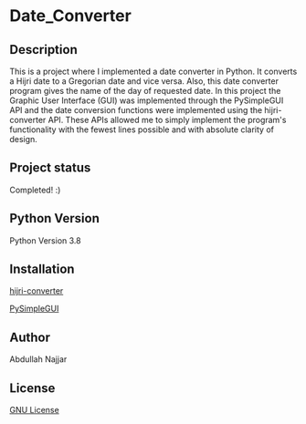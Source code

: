 # Date_Converter


## Description
This is a project where I implemented a date converter in Python. It converts a Hijri date to a Gregorian date and vice versa. Also, this date converter program gives the name of the day of requested date. In this project the Graphic User Interface (GUI) was implemented through the PySimpleGUI API and the date conversion functions were implemented using the hijri-converter API. These APIs allowed me to simply implement the program's functionality with the fewest lines possible and with absolute clarity of design.

## Project status
Completed! :)

## Python Version
Python Version 3.8

## Installation
[hijri-converter](https://pypi.org/project/hijri-converter/)

[PySimpleGUI](https://pypi.org/project/PySimpleGUI/)

## Author
Abdullah Najjar

## License
[GNU License](https://www.gnu.org/licenses/gpl-3.0-standalone.html)
